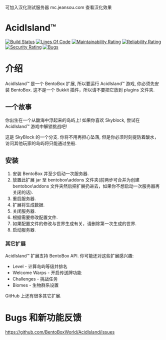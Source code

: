 可加入汉化测试服务器 mc.jeansou.com 查看汉化效果

AcidIsland™
===========
[![Build Status](https://ci.codemc.org/buildStatus/icon?job=BentoBoxWorld/AcidIsland)](https://ci.codemc.org/job/BentoBoxWorld/job/AcidIsland/)
[![Lines Of Code](https://sonarcloud.io/api/project_badges/measure?project=world.bentobox%3Aacidisland&metric=ncloc)](https://sonarcloud.io/component_measures?id=world.bentobox%3Aacidisland&metric=ncloc)
[![Maintainability Rating](https://sonarcloud.io/api/project_badges/measure?project=world.bentobox%3Aacidisland&metric=sqale_rating)](https://sonarcloud.io/component_measures?id=world.bentobox%3Aacidisland&metric=Maintainability)
[![Reliability Rating](https://sonarcloud.io/api/project_badges/measure?project=world.bentobox%3Aacidisland&metric=reliability_rating)](https://sonarcloud.io/component_measures?id=world.bentobox%3Aacidisland&metric=Reliability)
[![Security Rating](https://sonarcloud.io/api/project_badges/measure?project=world.bentobox%3Aacidisland&metric=security_rating)](https://sonarcloud.io/component_measures?id=world.bentobox%3Aacidisland&metric=Security)
[![Bugs](https://sonarcloud.io/api/project_badges/measure?project=world.bentobox%3Aacidisland&metric=bugs)](https://sonarcloud.io/project/issues?id=world.bentobox%3Aacidisland&resolved=false&types=BUG)

# 介绍
AcidIsland™ 是一个 BentoBox 扩展, 所以要运行 AcidIsland™ 游戏, 你必须先安装 BentoBox. 这不是一个 Bukkit 插件，所以请不要把它放到 plugins 文件夹.


## 一个故事
你出生在一个从酸海中浮起来的岛屿上! 如果你喜欢 Skyblock, 尝试在 AcidIsland™ 游戏中解锁挑战吧!

这是 SkyBlock 的一个分支. 你将不用再担心坠落, 但是你必须时刻提防着酸水，访问其他玩家的岛屿将只能通过坐船.

## 安装

1. 安装 BentoBox 并至少启动一次服务器.
2. 放置此扩展 jar 至 bentobox\addons 文件夹(前两步可合并为创建 bentobox\addons 文件夹然后把扩展扔进去，如果你不想启动一次服务器再关闭的话).
3. 重启服务器.
4. 扩展将生成数据.
5. 关闭服务器.
6. 根据需要修改配置文件.
7. 如果配置文件的修改与世界生成有关，请删除第一次生成的世界.
8. 启动服务器.

### 其它扩展

AcidIsland™ 扩展支持 BentoBox API. 你可能还对这些扩展感兴趣:

* Level - 计算岛屿等级并排名
* Welcome Warps - 开启传送牌功能
* Challenges - 挑战任务
* Biomes - 生物群系设置

GitHub 上还有很多其它扩展.

Bugs 和新功能反馈
=========================
https://github.com/BentoBoxWorld/AcidIsland/issues

